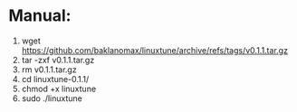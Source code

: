 # Manual:
1. wget https://github.com/baklanomax/linuxtune/archive/refs/tags/v0.1.1.tar.gz
2. tar -zxf v0.1.1.tar.gz
3. rm v0.1.1.tar.gz
4. cd linuxtune-0.1.1/
5. chmod +x linuxtune
6. sudo ./linuxtune
